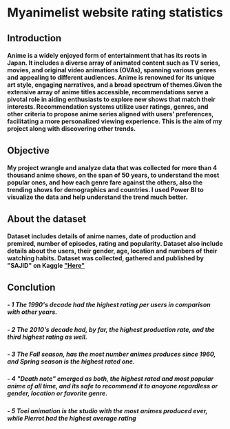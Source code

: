 # Myanimelist website rating statistics
## Introduction
#### Anime is a widely enjoyed form of entertainment that has its roots in Japan. It includes a diverse array of animated content such as TV series, movies, and original video animations (OVAs), spanning various genres and appealing to different audiences. Anime is renowned for its unique art style, engaging narratives, and a broad spectrum of themes.Given the extensive array of anime titles accessible, recommendations serve a pivotal role in aiding enthusiasts to explore new shows that match their interests. Recommendation systems utilize user ratings, genres, and other criteria to propose anime series aligned with users' preferences, facilitating a more personalized viewing experience. This is the aim of my project along with discovering other trends.
## Objective
#### My project wrangle and analyze data that was collected for more than 4 thousand anime shows, on the span of 50 years, to understand the most popular ones, and how each genre fare against the others, also the trending shows for demographics and countries. I used Power BI to visualize the data and help understand the trend much better.
## About the dataset
#### Dataset includes details of anime names, date of production and premired, number of episodes, rating and popularity. Dataset also include details about the users, their gender, age, location and numbers of their watching habits. Dataset was collected, gathered and published by "SAJID" on Kaggle ["Here"](https://www.kaggle.com/datasets/dbdmobile/myanimelist-dataset)
## Conclution
##### - 1 The 1990's decade had the highest rating per users in comparison with other years.
##### - 2 The 2010's decade had, by far, the highest production rate, and the third highest rating as well.
##### - 3 The Fall season, has the most number animes produces since 1960, and Spring season is the highest rated one.
##### - 4 "Death note" emerged as both, the highest rated and most popular anime of all time, and its safe to recommend it to anoyone regardless or gender, location or favorite genre.
##### - 5 Toei animation is the studio with the most animes produced ever, while Pierrot had the highest average rating
